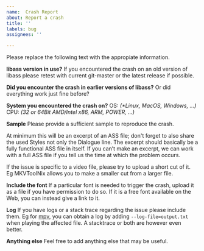 ```yaml
---
name:  Crash Report
about: Report a crash
title: ''
labels: bug
assignees: ''

---
```


Please replace the following text with the appropiate information.

**libass version in use?**
If you encountered the crash on an old version of libass please retest with current git-master or the latest release if possible.

**Did you encounter the crash in earlier versions of libass?**
Or did everything work just fine before?

**System you encountered the crash on?**
OS:  *(\*Linux, MacOS, Windows, …)*
CPU: *(32 or 64Bit AMD/Intel x86, ARM, POWER, …)*

**Sample**
Please provide a sufficient sample to reproduce the crash.

At minimum this will be an excerpt of an ASS file; don't forget to also share the used Styles not only the Dialogue line. The excerpt should basically be a fully functional ASS file in itself. If you can’t make an excerpt, we can work with a full ASS file if you tell us the time at which the problem occurs.

If the issue is specific to a video file, please try to upload a short cut of it. Eg MKVToolNix allows you to make a smaller cut from a larger file.

**Include the font**
If a particular font is needed to trigger the crash, upload it as a file if you have permission to do so. If it is a free font available on the Web, you can instead give a link to it.

**Log**
If you have logs or a stack trace regarding the issue please include them. Eg for [mpv](https://github.com/mpv-player/mpv), you can obtain a log by adding `--log-file=output.txt` when playing the affected file. A stacktrace or both are however even better.

**Anything else**
Feel free to add anything else that may be useful.
